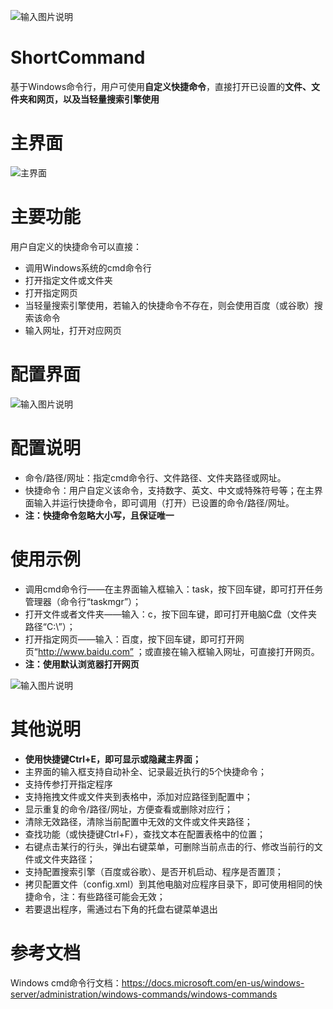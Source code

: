 ![输入图片说明](https://images.gitee.com/uploads/images/2019/0523/162148_28a3c598_1481073.gif "shortcommand.gif")
# ShortCommand
基于Windows命令行，用户可使用**自定义快捷命令**，直接打开已设置的**文件、文件夹和网页，以及当轻量搜索引擎使用**

# 主界面
![主界面](https://images.gitee.com/uploads/images/2019/0523/162246_bcb99d78_1481073.png "主界面.png")

# 主要功能
用户自定义的快捷命令可以直接：  
*  	调用Windows系统的cmd命令行  
*  	打开指定文件或文件夹  
*  	打开指定网页  
*  	当轻量搜索引擎使用，若输入的快捷命令不存在，则会使用百度（或谷歌）搜索该命令
*   输入网址，打开对应网页
 
# 配置界面
![输入图片说明](https://images.gitee.com/uploads/images/2019/0523/162315_73e8d833_1481073.jpeg "配置界面.jpg")
 
# 配置说明
*  	命令/路径/网址：指定cmd命令行、文件路径、文件夹路径或网址。  
*  	快捷命令：用户自定义该命令，支持数字、英文、中文或特殊符号等；在主界面输入并运行快捷命令，即可调用（打开）已设置的命令/路径/网址。
*  	**注：快捷命令忽略大小写，且保证唯一**

# 使用示例  
*  	调用cmd命令行——在主界面输入框输入：task，按下回车键，即可打开任务管理器（命令行“taskmgr”）；  
*  	打开文件或者文件夹——输入：c，按下回车键，即可打开电脑C盘（文件夹路径“C:\”）；  
*  	打开指定网页——输入：百度，按下回车键，即可打开网页“http://www.baidu.com”  ；或直接在输入框输入网址，可直接打开网页。
*  	**注：使用默认浏览器打开网页**

 ![输入图片说明](https://images.gitee.com/uploads/images/2019/0523/162425_9c5f31af_1481073.png "示例.png")

# 其他说明
*  **使用快捷键Ctrl+E，即可显示或隐藏主界面；**   
*  	主界面的输入框支持自动补全、记录最近执行的5个快捷命令；  
*  	支持传参打开指定程序
*  	支持拖拽文件或文件夹到表格中，添加对应路径到配置中；  
*  	显示重复的命令/路径/网址，方便查看或删除对应行；  
*  	清除无效路径，清除当前配置中无效的文件或文件夹路径；  
*  	查找功能（或快捷键Ctrl+F），查找文本在配置表格中的位置；  
*  	右键点击某行的行头，弹出右键菜单，可删除当前点击的行、修改当前行的文件或文件夹路径；  
*  	支持配置搜索引擎（百度或谷歌）、是否开机启动、程序是否置顶；  
*  	拷贝配置文件（config.xml）到其他电脑对应程序目录下，即可使用相同的快捷命令，注：有些路径可能会无效；  
*  	若要退出程序，需通过右下角的托盘右键菜单退出


# 参考文档
Windows cmd命令行文档：https://docs.microsoft.com/en-us/windows-server/administration/windows-commands/windows-commands
